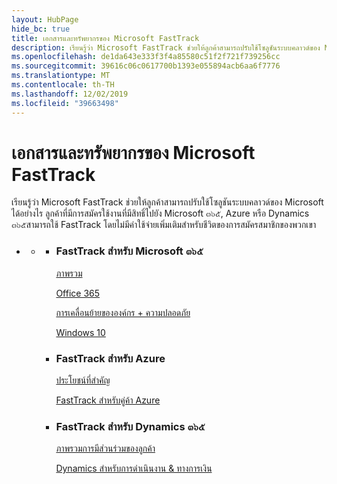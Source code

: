 ```yaml
---
layout: HubPage
hide_bc: true
title: เอกสารและทรัพยากรของ Microsoft FastTrack
description: เรียนรู้ว่า Microsoft FastTrack ช่วยให้ลูกค้าสามารถปรับใช้โซลูชันระบบคลาวด์ของ Microsoft ได้อย่างไร ลูกค้าที่มีการสมัครใช้งานที่มีสิทธิ์ไปยัง Microsoft ๓๖๕, Azure หรือ Dynamics ๓๖๕สามารถใช้ FastTrack โดยไม่มีค่าใช้จ่ายเพิ่มเติมสำหรับชีวิตของการสมัครสมาชิกของพวกเขา
ms.openlocfilehash: de1da643e333f3f4a85580c51f2f721f739256cc
ms.sourcegitcommit: 39616c06c0617700b1393e055894acb6aa6f7776
ms.translationtype: MT
ms.contentlocale: th-TH
ms.lasthandoff: 12/02/2019
ms.locfileid: "39663498"
---
```

<div id="main" class="v2">
    <div class="container">
        <h1>เอกสารและทรัพยากรของ Microsoft FastTrack</h1>
        <p>เรียนรู้ว่า Microsoft FastTrack ช่วยให้ลูกค้าสามารถปรับใช้โซลูชันระบบคลาวด์ของ Microsoft ได้อย่างไร ลูกค้าที่มีการสมัครใช้งานที่มีสิทธิ์ไปยัง Microsoft ๓๖๕, Azure หรือ Dynamics ๓๖๕สามารถใช้ FastTrack โดยไม่มีค่าใช้จ่ายเพิ่มเติมสำหรับชีวิตของการสมัครสมาชิกของพวกเขา</p>
        <p></p>
        <ul class="pivots">
            <li>
                <a href="#home"></a>
                <ul id="home">
                    <li>
                        <a href="#home-all"></a>
                        <ul id="home-all" class="cardsZ">
                            <li>
                                <div class="cardSize">
                                    <div class="cardPadding">
                                        <div class="card">
                                                <div class="cardText">
                                                <h3>FastTrack สำหรับ Microsoft ๓๖๕</h3>
                                                <p><a
                                                href="https://docs.microsoft.com/fasttrack/m365-fasttrack-benefit-overview">ภาพรวม</a></p>
                                                <p><a href="https://docs.microsoft.com/fasttrack/O365-fasttrack-benefit-for-office-365">Office 365</a></p>
                                                <p><a href="https://docs.microsoft.com/enterprise-mobility-security/Solutions/enterprise-mobility-fasttrack-program">การเคลื่อนย้ายขององค์กร + ความปลอดภัย</a></p>
                                                <p><a href="https://docs.microsoft.com/fasttrack/win-10-fasttrack-benefit-for-windows-10">Windows 10</a></p>
                                            </div>
                                        </div>
                                    </div>
                                </div>
                            </li>
                            <li>
                                <div class="cardSize">
                                    <div class="cardPadding">
                                        <div class="card">
                                            <div class="cardText">
                                                <h3>FastTrack สำหรับ Azure</h3>
                                                <p><a href="https://azure.microsoft.com/programs/azure-fasttrack/?v=18.03">ประโยชน์ที่สำคัญ</a></p>
                                                <p><a href="https://azure.microsoft.com/programs/azure-fasttrack/partners/">FastTrack สำหรับคู่ค้า Azure</a></p>
                                            </div>
                                        </div>
                                    </div>
                                </div>
                            </li>
                            <li>
                                <div class="cardSize">
                                    <div class="cardPadding">
                                        <div class="card">
                                            <div class="cardText">
                                                <h3>FastTrack สำหรับ Dynamics ๓๖๕</h3>
                                                <p><a href="https://docs.microsoft.com/dynamics365/get-started/fasttrack/customer-engagement/microsoft-fasttrack-dynamics-365">ภาพรวมการมีส่วนร่วมของลูกค้า</a></p>
                                                <p><a href="https://docs.microsoft.com/dynamics365/unified-operations/fin-and-ops/get-started/fasttrack-dynamics-365-overview">Dynamics สำหรับการดำเนินงาน & ทางการเงิน</a></p>
                                            </div>
                                        </div>
                                    </div>
                                </div>
                            </li>
                        </ul>
                    </li>
                </ul>
            </li>
        </ul>
    </div>
</div>